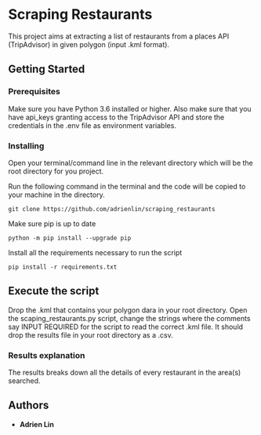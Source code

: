 # Scraping Restaurants

This project aims at extracting a list of restaurants from a places API (TripAdvisor) in given polygon (input .kml format). 

## Getting Started

### Prerequisites

Make sure you have Python 3.6 installed or higher. Also make sure that you have api_keys granting access to the TripAdvisor API and store the credentials in the .env file as environment variables.

### Installing

Open your terminal/command line in the relevant directory which will be the root directory for you project.

Run the following command in the terminal and the code will be copied to your machine in the directory.

```
git clone https://github.com/adrienlin/scraping_restaurants
```

Make sure pip is up to date

```
python -m pip install --upgrade pip
```

Install all the requirements necessary to run the script

```
pip install -r requirements.txt
```

## Execute the script

Drop the .kml that contains your polygon dara in your root directory. Open the scaping_restaurants.py script, change the strings where the comments say INPUT REQUIRED for the script to read the correct .kml file. It should drop the results file in your root directory as a .csv.

### Results explanation

The results breaks down all the details of every restaurant in the area(s) searched.

## Authors

* **Adrien Lin**
